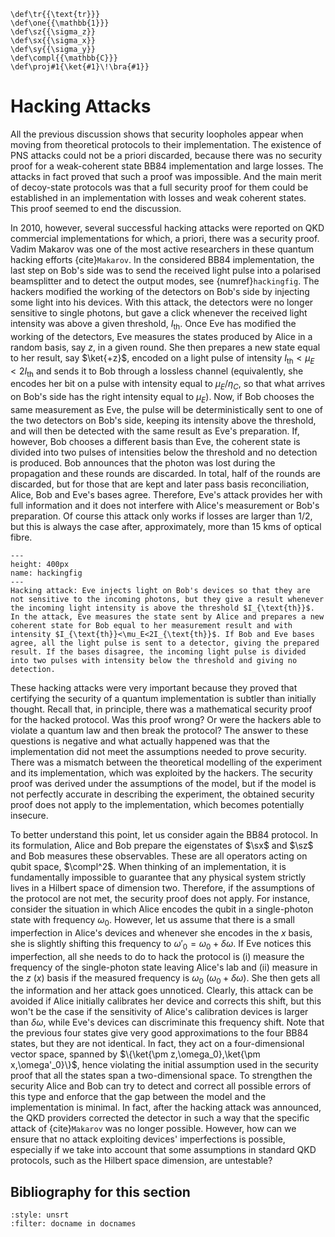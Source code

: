 ```{math}
\def\tr{{\text{tr}}}
\def\one{{\mathbb{1}}}
\def\sz{{\sigma_z}}
\def\sx{{\sigma_x}}
\def\sy{{\sigma_y}}
\def\compl{{\mathbb{C}}}
\def\proj#1{\ket{#1}\!\bra{#1}}
```

# Hacking Attacks

All the previous discussion shows that security loopholes appear when moving from theoretical protocols to their implementation. The existence of PNS attacks could not be a priori discarded, because there was no security proof for a weak-coherent state BB84 implementation and large losses. The attacks in fact proved that such a proof was impossible. And the main merit of decoy-state protocols was that a full security proof for them could be established in an implementation with losses and weak coherent states. This proof seemed to end the discussion.

In 2010, however, several successful hacking attacks were reported on QKD commercial implementations for which, a priori, there was a security proof. Vadim Makarov was one of the most active researchers in these quantum hacking efforts {cite}`Makarov`. In the considered BB84 implementation, the last step on Bob's side was to send the received light pulse into a polarised beamsplitter and to detect the output modes, see {numref}`hackingfig`. The hackers modified the working of the detectors on Bob's side by injecting some light into his devices. With this attack, the detectors were no longer sensitive to single photons, but gave a click whenever the received light intensity was above a given threshold, $I_{\text{th}}$. Once Eve has modified the working of the detectors, Eve measures the states produced by Alice in a random basis, say $z$, in a given round. She then prepares a new state equal to her result, say $\ket{+z}$, encoded on a light pulse of intensity $I_{\text{th}}<\mu_E<2I_{\text{th}}$  and sends it to Bob through a lossless channel (equivalently, she encodes her bit on a pulse with intensity equal to $\mu_E/\eta_C$, so that what arrives on Bob's side has the right intensity equal to $\mu_E$). Now, if Bob chooses the same measurement as Eve, the pulse will be deterministically sent to one of the two detectors on Bob's side, keeping its intensity above the threshold, and will then be detected with the same result as Eve's preparation. If, however, Bob chooses a different basis than Eve, the coherent state is divided into two pulses of intensities below the threshold and no detection is produced. Bob announces that the photon was lost during the propagation and these rounds are discarded. In total, half of the rounds are discarded, but for those that are kept and later pass basis reconciliation, Alice, Bob and Eve's bases agree. Therefore, Eve's attack provides her with full information and it does not interfere with Alice's measurement or Bob's preparation. Of course this attack only works if losses are larger than $1/2$, but this is always the case after, approximately, more than 15 kms of optical fibre. 

```{figure} ./Hacking.png
---
height: 400px
name: hackingfig
---
Hacking attack: Eve injects light on Bob's devices so that they are not sensitive to the incoming photons, but they give a result whenever the incoming light intensity is above the threshold $I_{\text{th}}$. In the attack, Eve measures the state sent by Alice and prepares a new coherent state for Bob equal to her measurement result and with intensity $I_{\text{th}}<\mu_E<2I_{\text{th}}$. If Bob and Eve bases agree, all the light pulse is sent to a detector, giving the prepared result. If the bases disagree, the incoming light pulse is divided into two pulses with intensity below the threshold and giving no detection.
```

These hacking attacks were very important because they proved that certifying the security of a quantum implementation is subtler than initially thought. Recall that, in principle, there was a mathematical security proof for the hacked protocol. Was this proof wrong? Or were the hackers able to violate a quantum law and then break the protocol? The answer to these questions is negative and what actually happened was that the implementation did not meet the assumptions needed to prove security. There was a mismatch between the theoretical modelling of the experiment and its implementation, which was exploited by the hackers. The security proof was derived under the assumptions of the model, but if the model is not perfectly accurate in describing the experiment, the obtained security proof does not apply to the implementation, which becomes potentially insecure. 

To better understand this point, let us consider again the BB84 protocol. In its formulation, Alice and Bob prepare the eigenstates of $\sx$ and $\sz$ and Bob measures these observables. These are all operators acting on qubit space, $\compl^2$. When thinking of an implementation, it is fundamentally impossible to guarantee that any physical system strictly lives in a Hilbert space of dimension two. Therefore, if the assumptions of the protocol are not met, the security proof does not apply. For instance, consider the situation in which  Alice encodes the qubit in a single-photon state with frequency $\omega_0$. However, let us assume that there is a small imperfection in Alice's devices and whenever she encodes in the $x$ basis, she is slightly shifting this frequency to $\omega'_0=\omega_0+\delta\omega$. If Eve notices this imperfection, all she needs to do to hack the protocol is (i) measure the frequency of the single-photon state leaving Alice's lab and (ii) measure in the $z$ ($x$) basis if the measured frequency is $\omega_0$ ($\omega_0+\delta\omega$). She then gets all the information and her attack goes unnoticed. Clearly, this attack can be avoided if Alice initially calibrates her device and corrects this shift, but this won't be the case if the sensitivity of Alice's calibration devices is larger than $\delta\omega$, while Eve's devices can discriminate this frequency shift. Note that the previous four states give very good approximations to the four BB84 states, but they are not identical. In fact, they act on a four-dimensional vector space, spanned by $\{\ket{\pm z,\omega_0},\ket{\pm x,\omega'_0}\}$, hence violating the initial assumption used in the security proof that all the states span a two-dimensional space. To strengthen the security Alice and Bob can try to detect and correct all possible errors of this type and enforce that the gap between the model and the implementation is minimal. In fact, after the hacking attack was announced, the QKD providers corrected the detector in such a way that the specific attack of {cite}`Makarov` was no longer possible. However, how can we ensure that no attack exploiting devices' imperfections is possible, especially if we take into account that some assumptions in standard QKD protocols, such as the Hilbert space dimension, are untestable?

## Bibliography for this section
```{bibliography}
:style: unsrt
:filter: docname in docnames
```




